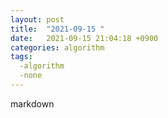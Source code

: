 ```yaml
---
layout: post
title:  "2021-09-15 "
date:   2021-09-15 21:04:18 +0900
categories: algorithm
tags:
  -algorithm
  -none
---
```


markdown

